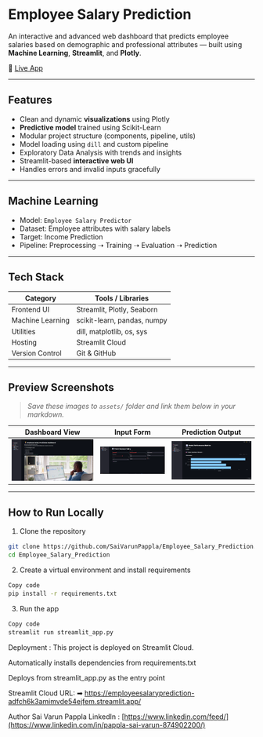 # Employee Salary Prediction

An interactive and advanced web dashboard that predicts employee salaries based on demographic and professional attributes — built using **Machine Learning**, **Streamlit**, and **Plotly**.

🔗 [Live App](https://employeesalaryprediction-adfch6k3amimvde54ejfem.streamlit.app/)

---

## Features

-  Clean and dynamic **visualizations** using Plotly
-  **Predictive model** trained using Scikit-Learn
-  Modular project structure (components, pipeline, utils)
- Model loading using `dill` and custom pipeline
- Exploratory Data Analysis with trends and insights
- Streamlit-based **interactive web UI**
- Handles errors and invalid inputs gracefully

---

## Machine Learning

- Model: `Employee Salary Predictor`
- Dataset: Employee attributes with salary labels
- Target: Income Prediction
- Pipeline: Preprocessing ➝ Training ➝ Evaluation ➝ Prediction

---

##  Tech Stack

| Category          | Tools / Libraries              |
|------------------|-------------------------------|
| Frontend UI      | Streamlit, Plotly, Seaborn     |
| Machine Learning | scikit-learn, pandas, numpy    |
| Utilities        | dill, matplotlib, os, sys       |
| Hosting          | Streamlit Cloud                |
| Version Control  | Git & GitHub                   |

---

##  Preview Screenshots

> _Save these images to `assets/` folder and link them below in your markdown._

| Dashboard View | Input Form | Prediction Output |
|----------------|------------|-------------------|
| ![Dashboard](assets/dashboard.png) | ![Input Form](assets/form.png) | ![Output](assets/result.png) |

---

##  How to Run Locally

1. Clone the repository

```bash
git clone https://github.com/SaiVarunPappla/Employee_Salary_Prediction.git
cd Employee_Salary_Prediction
```

2. Create a virtual environment and install requirements

```bash
Copy code
pip install -r requirements.txt
```

3. Run the app

```bash
Copy code
streamlit run streamlit_app.py
```

Deployment :
This project is deployed on Streamlit Cloud.

Automatically installs dependencies from requirements.txt

Deploys from streamlit_app.py as the entry point

Streamlit Cloud URL:
➡ https://employeesalaryprediction-adfch6k3amimvde54ejfem.streamlit.app/

 Author
Sai Varun Pappla
LinkedIn : [https://www.linkedin.com/feed/](https://www.linkedin.com/in/pappla-sai-varun-874902200/)
